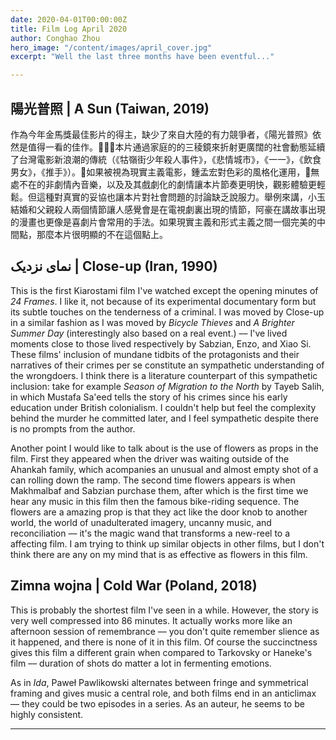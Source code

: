 ```yaml
---
date: 2020-04-01T00:00:00Z
title: Film Log April 2020 
author: Conghao Zhou
hero_image: "/content/images/april_cover.jpg"
excerpt: "Well the last three months have been eventful..."

---
```

## 陽光普照 | A Sun (Taiwan, 2019)

作為今年金馬獎最佳影片的得主，缺少了來自大陸的有力競爭者，《陽光普照》依然是值得一看的佳作。本片通過家庭的的三稜鏡來折射更廣闊的社會動態延續了台灣電影新浪潮的傳統（《牯嶺街少年殺人事件》，《悲情城市》，《一一》，《飲食男女》，《推手》）。如果被視為現實主義電影，鍾孟宏對色彩的風格化運用，無處不在的非劇情內音樂，以及及其戲劇化的劇情讓本片節奏更明快，觀影體驗更輕鬆。但這種對真實的妥協也讓本片對社會問題的討論缺乏說服力。舉例來講，小玉結婚和父親殺人兩個情節讓人感覺會是在電視劇裏出現的情節，阿豪在講故事出現的漫畫也更像是喜劇片會常用的手法。如果現實主義和形式主義之間一個完美的中間點，那麼本片很明顯的不在這個點上。

##  نمای نزدیک | Close-up (Iran, 1990)

This is the first Kiarostami film I've watched except the opening minutes of <em>24 Frames</em>. I like it, not because of its experimental documentary form but its subtle touches on the tenderness of a criminal. I was moved by Close-up in a similar fashion as I was moved by <em> Bicycle Thieves </em> and <em>A Brighter Summer Day</em> (interestingly also based on a real event.) –– I've lived moments close to those lived respectively by Sabzian, Enzo, and Xiao Si. These films' inclusion of mundane tidbits of the protagonists and their narratives of their crimes per se constitute an sympathetic understanding of the wrongdoers. I think there is a literature counterpart of this sympathetic inclusion: take for example <em> Season of Migration to the North</em> by Tayeb Salih, in which Mustafa Sa'eed tells the story of his crimes since his early education under British colonialism. I couldn't help but feel the complexity behind the murder he committed later, and I feel sympathetic despite there is no prompts from the author. <br>

Another point I would like to talk about is the use of flowers as props in the film. First they appeared when the driver was waiting outside of the Ahankah family, which acompanies an unusual and almost empty shot of a can rolling down the ramp. The second time flowers appears is when Makhmalbaf and Sabzian purchase them, after which is the first time we hear any music in this film then the famous bike-riding sequence. The flowers are a amazing prop is that they act like the door knob to another world, the world of unadulterated imagery, uncanny music, and reconciliation –– it's the magic wand that transforms a new-reel to a affecting film. I am trying to think up similar objects in other films, but I don't think there are any on my mind that is as effective as flowers in this film.   

## Zimna wojna | Cold War (Poland, 2018)
This is probably the shortest film I've seen in a while. However, the story is very well compressed into 86 minutes. It actually works more like an afternoon session of remembrance –– you don't quite remember slience as it happened, and there is none of it in this film. Of course the succinctness gives this film a different grain when compared to Tarkovsky or Haneke's film –– duration of shots do matter a lot in fermenting emotions. 

As in <em>Ida</em>, Paweł Pawlikowski alternates between fringe and symmetrical framing and gives music a central role, and both films end in an anticlimax –– they could be two episodes in a series. As an auteur, he seems to be highly consistent.
_______

